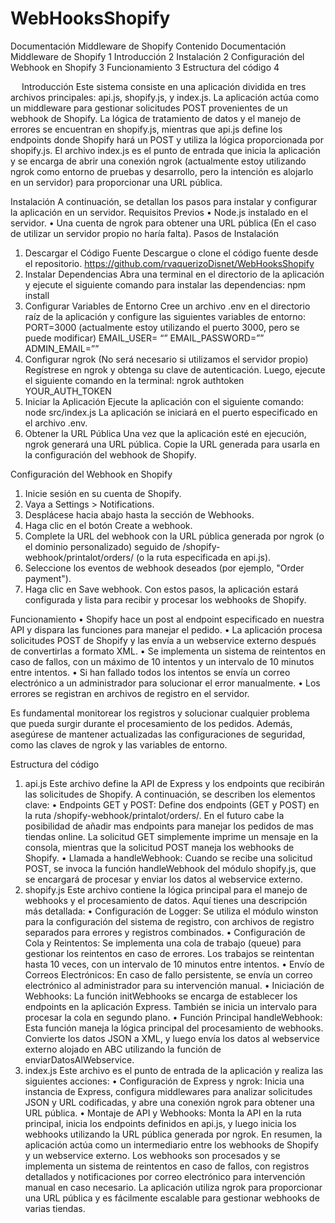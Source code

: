 # WebHooksShopify

Documentación Middleware de Shopify
Contenido
Documentación Middleware de Shopify	1
Introducción	2
Instalación	2
Configuración del Webhook en Shopify	3
Funcionamiento	3
Estructura del código	4




 
Introducción
Este sistema consiste en una aplicación dividida en tres archivos principales: api.js, shopify.js, y index.js. La aplicación actúa como un middleware para gestionar solicitudes POST provenientes de un webhook de Shopify. La lógica de tratamiento de datos y el manejo de errores se encuentran en shopify.js, mientras que api.js define los endpoints donde Shopify hará un POST y utiliza la lógica proporcionada por shopify.js. El archivo index.js es el punto de entrada que inicia la aplicación y se encarga de abrir una conexión ngrok (actualmente estoy utilizando ngrok como entorno de pruebas y desarrollo, pero la intención es alojarlo en un servidor) para proporcionar una URL pública.

Instalación 
A continuación, se detallan los pasos para instalar y configurar la aplicación en un servidor.
Requisitos Previos
•	Node.js instalado en el servidor.
•	Una cuenta de ngrok para obtener una URL pública (En el caso de utilizar un servidor propio no haría falta).
Pasos de Instalación
1.	Descargar el Código Fuente
Descargue o clone el código fuente desde el repositorio. https://github.com/rvaquerizoDisnet/WebHooksShopify
2.	Instalar Dependencias
Abra una terminal en el directorio de la aplicación y ejecute el siguiente comando para instalar las dependencias:
npm install 
3.	Configurar Variables de Entorno
Cree un archivo .env en el directorio raíz de la aplicación y configure las siguientes variables de entorno:
PORT=3000 (actualmente estoy utilizando el puerto 3000, pero se puede modificar)
EMAIL_USER= “”
EMAIL_PASSWORD=””
ADMIN_EMAIL=””
4.	Configurar ngrok (No será necesario si utilizamos el servidor propio)
Regístrese en ngrok y obtenga su clave de autenticación. Luego, ejecute el siguiente comando en la terminal:
ngrok authtoken YOUR_AUTH_TOKEN 
 
5.	Iniciar la Aplicación
Ejecute la aplicación con el siguiente comando:
node src/index.js 
La aplicación se iniciará en el puerto especificado en el archivo .env.
6.	Obtener la URL Pública
Una vez que la aplicación esté en ejecución, ngrok generará una URL pública. Copie la URL generada para usarla en la configuración del webhook de Shopify.

Configuración del Webhook en Shopify
1.	Inicie sesión en su cuenta de Shopify.
2.	Vaya a Settings > Notifications.
3.	Desplácese hacia abajo hasta la sección de Webhooks.
4.	Haga clic en el botón Create a webhook.
5.	Complete la URL del webhook con la URL pública generada por ngrok (o el dominio personalizado) seguido de /shopify-webhook/printalot/orders/ (o la ruta especificada en api.js).
6.	Seleccione los eventos de webhook deseados (por ejemplo, "Order payment").
7.	Haga clic en Save webhook.
Con estos pasos, la aplicación estará configurada y lista para recibir y procesar los webhooks de Shopify.

Funcionamiento
•	Shopify hace un post al endpoint especificado en nuestra API y dispara las funciones para manejar el pedido.
•	La aplicación procesa solicitudes POST de Shopify y las envía a un webservice externo después de convertirlas a formato XML.
•	Se implementa un sistema de reintentos en caso de fallos, con un máximo de 10 intentos y un intervalo de 10 minutos entre intentos.
•	Si han fallado todos los intentos se envía un correo electrónico a un administrador para solucionar el error manualmente.
•	Los errores se registran en archivos de registro en el servidor.

Es fundamental monitorear los registros y solucionar cualquier problema que pueda surgir durante el procesamiento de los pedidos. Además, asegúrese de mantener actualizadas las configuraciones de seguridad, como las claves de ngrok y las variables de entorno.

Estructura del código
1. api.js
Este archivo define la API de Express y los endpoints que recibirán las solicitudes de Shopify. A continuación, se describen los elementos clave:
•	Endpoints GET y POST: Define dos endpoints (GET y POST) en la ruta /shopify-webhook/printalot/orders/. En el futuro cabe la posibilidad de añadir mas endpoints para manejar los pedidos de mas tiendas online. La solicitud GET simplemente imprime un mensaje en la consola, mientras que la solicitud POST maneja los webhooks de Shopify.
•	Llamada a handleWebhook: Cuando se recibe una solicitud POST, se invoca la función handleWebhook del módulo shopify.js, que se encargará de procesar y enviar los datos al webservice externo.
2. shopify.js
Este archivo contiene la lógica principal para el manejo de webhooks y el procesamiento de datos. Aquí tienes una descripción más detallada:
•	Configuración de Logger: Se utiliza el módulo winston para la configuración del sistema de registro, con archivos de registro separados para errores y registros combinados.
•	Configuración de Cola y Reintentos: Se implementa una cola de trabajo (queue) para gestionar los reintentos en caso de errores. Los trabajos se reintentan hasta 10 veces, con un intervalo de 10 minutos entre intentos.
•	Envío de Correos Electrónicos: En caso de fallo persistente, se envía un correo electrónico al administrador para su intervención manual.
•	Iniciación de Webhooks: La función initWebhooks se encarga de establecer los endpoints en la aplicación Express. También se inicia un intervalo para procesar la cola en segundo plano.
•	Función Principal handleWebhook: Esta función maneja la lógica principal del procesamiento de webhooks. Convierte los datos JSON a XML, y luego envía los datos al webservice externo alojado en ABC utilizando la función de enviarDatosAlWebservice.
3. index.js
Este archivo es el punto de entrada de la aplicación y realiza las siguientes acciones:
•	Configuración de Express y ngrok: Inicia una instancia de Express, configura middlewares para analizar solicitudes JSON y URL codificadas, y abre una conexión ngrok para obtener una URL pública.
•	Montaje de API y Webhooks: Monta la API en la ruta principal, inicia los endpoints definidos en api.js, y luego inicia los webhooks utilizando la URL pública generada por ngrok.
En resumen, la aplicación actúa como un intermediario entre los webhooks de Shopify y un webservice externo. Los webhooks son procesados y se implementa un sistema de reintentos en caso de fallos, con registros detallados y notificaciones por correo electrónico para intervención manual en caso necesario. La aplicación utiliza ngrok para proporcionar una URL pública y es fácilmente escalable para gestionar webhooks de varias tiendas.


